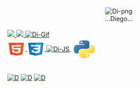 <div align="center">
  <img align="center" alt="Di-png" height="90" src="https://github.com/DiegoVelosoS/DiegoVelosoS/assets/124423575/39357353-674f-47c0-80cd-4fce47eff597"></br>
  ...Diego...
</div></br>
  
<div align="left">
  <a href="https://github.com/DiegoVelosoS">
  <img height="150em" src="https://github-readme-stats.vercel.app/api?username=diegovelosos&show_icons=true&theme=gotham&include_all_commits=true&count_private=true"/>
  <img height="150em" src="https://github-readme-stats.vercel.app/api/top-langs/?username=DiegoVelosoS&layout=compact&langs_count=7&theme=gotham"/>
  <img alt="Di-Gif" height="100" width="120"
      src="https://github.com/DiegoVelosoS/DiegoVelosoS/assets/124423575/1e507a44-fab1-4627-ad0f-1e11c58162c6" alt="Gif>
</div>

<div style="display: inline_block"><br>
  <img align="center" alt="Di-HTML" height="30" width="40" src="https://raw.githubusercontent.com/devicons/devicon/master/icons/html5/html5-original.svg">
  <img align="center" alt="Di-CSS" height="30" width="40" src="https://raw.githubusercontent.com/devicons/devicon/master/icons/css3/css3-original.svg">
  <img align="center" alt="Di-JS" height="30" width="40" src="https://cdn.jsdelivr.net/gh/devicons/devicon/icons/javascript/javascript-original.svg">
  <img align="center" alt="Di-Python" height="50" width="60" src="https://raw.githubusercontent.com/devicons/devicon/master/icons/python/python-original.svg">

</div>

  ##
 
<div style="display: inline_block">
  <a href="https://www.linkedin.com/in/diegovelosos/" target="_blank"><img align="center" alt="D" width="100" src="https://img.shields.io/badge/-LinkedIn-%230077B5?style=for-the-badge&logo=linkedin&logoColor=white" target="_blank"></a>
  <a href="mailto:admdiegoveloso@gmail.com"><img align="center" alt="D" width="100" src="https://img.shields.io/badge/Gmail-D14836?style=for-the-badge&logo=gmail&logoColor=white" target="_blank"></a>
  <a href="https://api.whatsapp.com/send?phone=5595991150093"><img align="center" alt="D" width="100" src="https://img.shields.io/badge/WhatsApp-25D366?style=for-the-badge&logo=whatsapp&logoColor=white" target="_blank"></a>
</div>

